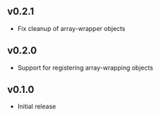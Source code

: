 v0.2.1
-------
  * Fix cleanup of array-wrapper objects

v0.2.0
-------
  * Support for registering array-wrapping objects

v0.1.0
--------
  * Initial release